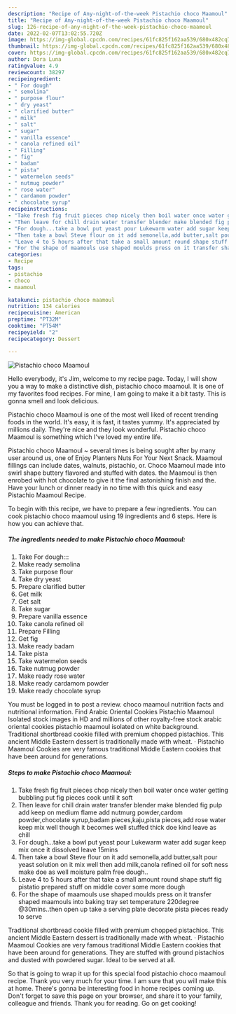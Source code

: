 ```yaml
---
description: "Recipe of Any-night-of-the-week Pistachio choco Maamoul"
title: "Recipe of Any-night-of-the-week Pistachio choco Maamoul"
slug: 126-recipe-of-any-night-of-the-week-pistachio-choco-maamoul
date: 2022-02-07T13:02:55.720Z
image: https://img-global.cpcdn.com/recipes/61fc825f162aa539/680x482cq70/pistachio-choco-maamoul-recipe-main-photo.jpg
thumbnail: https://img-global.cpcdn.com/recipes/61fc825f162aa539/680x482cq70/pistachio-choco-maamoul-recipe-main-photo.jpg
cover: https://img-global.cpcdn.com/recipes/61fc825f162aa539/680x482cq70/pistachio-choco-maamoul-recipe-main-photo.jpg
author: Dora Luna
ratingvalue: 4.9
reviewcount: 38297
recipeingredient:
- " For dough"
- " semolina"
- " purpose flour"
- " dry yeast"
- " clarified butter"
- " milk"
- " salt"
- " sugar"
- " vanilla essence"
- " canola refined oil"
- " Filling"
- " fig"
- " badam"
- " pista"
- " watermelon seeds"
- " nutmug powder"
- " rose water"
- " cardamom powder"
- " chocolate syrup"
recipeinstructions:
- "Take fresh fig fruit pieces chop nicely then boil water once water getting bubbling put fig pieces cook until it soft"
- "Then leave for chill drain water transfer blender make blended fig pulp add keep on medium flame add nutmurg powder,cardom powder,chocolate syrup,badam pieces,kaju,pista pieces,add rose water keep mix well though it becomes well stuffed thick doe kind leave as chill"
- "For dough...take a bowl put yeast pour Lukewarm water add sugar keep mix once it dissolved leave 15mins"
- "Then take a bowl Steve flour on it add semonella,add butter,salt pour yeast solution on it mix well then add milk,canola refined oil for soft ness make doe as well moisture palm free dough.."
- "Leave 4 to 5 hours after that take a small amount round shape stuff fig pistatio prepared stuff on middle cover some more dough"
- "For the shape of maamouls use shaped moulds press on it transfer shaped maamouls into baking tray set temperature 220degree @30mins..then open up take a serving plate decorate pista pieces ready to serve"
categories:
- Recipe
tags:
- pistachio
- choco
- maamoul

katakunci: pistachio choco maamoul 
nutrition: 134 calories
recipecuisine: American
preptime: "PT32M"
cooktime: "PT54M"
recipeyield: "2"
recipecategory: Dessert

---
```



![Pistachio choco Maamoul](https://img-global.cpcdn.com/recipes/61fc825f162aa539/680x482cq70/pistachio-choco-maamoul-recipe-main-photo.jpg)

Hello everybody, it's Jim, welcome to my recipe page. Today, I will show you a way to make a distinctive dish, pistachio choco maamoul. It is one of my favorites food recipes. For mine, I am going to make it a bit tasty. This is gonna smell and look delicious.

Pistachio choco Maamoul is one of the most well liked of recent trending foods in the world. It's easy, it is fast, it tastes yummy. It's appreciated by millions daily. They're nice and they look wonderful. Pistachio choco Maamoul is something which I've loved my entire life.

Pistachio choco Maamoul ~ several times is being sought after by many user around us, one of Enjoy Planters Nuts For Your Next Snack. Maamoul fillings can include dates, walnuts, pistachio, or. Choco Maamoul made into swirl shape buttery flavored and stuffed with dates. the Maamoul is then enrobed with hot chocolate to give it the final astonishing finish and the. Have your lunch or dinner ready in no time with this quick and easy Pistachio Maamoul Recipe.


To begin with this recipe, we have to prepare a few ingredients. You can cook pistachio choco maamoul using 19 ingredients and 6 steps. Here is how you can achieve that.

<!--inarticleads1-->

##### The ingredients needed to make Pistachio choco Maamoul:

1. Take  For dough:::
1. Make ready  semolina
1. Take  purpose flour
1. Take  dry yeast
1. Prepare  clarified butter
1. Get  milk
1. Get  salt
1. Take  sugar
1. Prepare  vanilla essence
1. Take  canola refined oil
1. Prepare  Filling
1. Get  fig
1. Make ready  badam
1. Take  pista
1. Take  watermelon seeds
1. Take  nutmug powder
1. Make ready  rose water
1. Make ready  cardamom powder
1. Make ready  chocolate syrup


You must be logged in to post a review. choco maamoul nutrition facts and nutritional information. Find Arabic Oriental Cookies Pistachio Maamoul Isolated stock images in HD and millions of other royalty-free stock arabic oriental cookies pistachio maamoul isolated on white background. Traditional shortbread cookie filled with premium chopped pistachios. This ancient Middle Eastern dessert is traditionally made with wheat. · Pistachio Maamoul Cookies are very famous traditional Middle Eastern cookies that have been around for generations. 

<!--inarticleads2-->

##### Steps to make Pistachio choco Maamoul:

1. Take fresh fig fruit pieces chop nicely then boil water once water getting bubbling put fig pieces cook until it soft
1. Then leave for chill drain water transfer blender make blended fig pulp add keep on medium flame add nutmurg powder,cardom powder,chocolate syrup,badam pieces,kaju,pista pieces,add rose water keep mix well though it becomes well stuffed thick doe kind leave as chill
1. For dough...take a bowl put yeast pour Lukewarm water add sugar keep mix once it dissolved leave 15mins
1. Then take a bowl Steve flour on it add semonella,add butter,salt pour yeast solution on it mix well then add milk,canola refined oil for soft ness make doe as well moisture palm free dough..
1. Leave 4 to 5 hours after that take a small amount round shape stuff fig pistatio prepared stuff on middle cover some more dough
1. For the shape of maamouls use shaped moulds press on it transfer shaped maamouls into baking tray set temperature 220degree @30mins..then open up take a serving plate decorate pista pieces ready to serve


Traditional shortbread cookie filled with premium chopped pistachios. This ancient Middle Eastern dessert is traditionally made with wheat. · Pistachio Maamoul Cookies are very famous traditional Middle Eastern cookies that have been around for generations. They are stuffed with ground pistachios and dusted with powdered sugar. Ideal to be served at all. 

So that is going to wrap it up for this special food pistachio choco maamoul recipe. Thank you very much for your time. I am sure that you will make this at home. There's gonna be interesting food in home recipes coming up. Don't forget to save this page on your browser, and share it to your family, colleague and friends. Thank you for reading. Go on get cooking!
